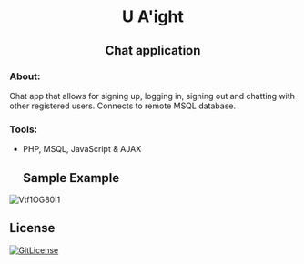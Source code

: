 <!-- PROJECT TITLE -->
  <h1 align="center">U A'ight</h1>
 <h2 2 align="center">
    Chat application
    <br />
    </h2>

### About:
Chat app that allows for signing up, logging in, signing out and chatting with other registered users. Connects to remote MSQL database.

### Tools:
* PHP, MSQL, JavaScript & AJAX
   
  ## Sample Example
![Vtf1OG80I1](https://user-images.githubusercontent.com/19821445/131676058-90313347-787c-47bf-9773-becad62df1df.gif)

## License
[![GitLicense](https://gitlicense.com/badge/sajustsmile/CS50w-Google-Search-app--HTML-CSS-work)](https://github.com/sandramsc/U-Aight-Chat-app/blob/main/LICENSE)
